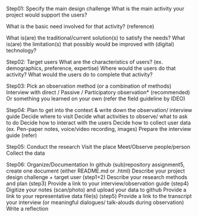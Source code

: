 Step01: Specify the main design challenge 
What is the main activity your project would support the users?

What is the basic need involved for that activity? (reference)

What is(are) the traditional/current solution(s) to satisfy the needs?
What is(are) the limitation(s) that possibly would be improved with (digital) technology?

Step02: Target users 
What are the characteristics of users? (ex. demographics, preference, expertise) 
Where would the users do that activity?
What would the users do to complete that activity? 

Step03: Pick an observation method (or a combination of methods) 
Interview with direct / Passive / Participatory observation* (recommended)
Or something you learned on your own (refer the field guideline by IDEO)

Step04: Plan to get into the context & write down the observation/ interview guide 
Decide where to visit
Decide what activities to observe/ what to ask to do
Decide how to interact with the users 
Decide how to collect user data (ex. Pen-paper notes, voice/video recording, images)
Prepare the interview guide (refer)

Step05: Conduct the research
Visit the place
Meet/Observe people/person
Collect the data

Step06: Organize/Documentation
In github (sub)repository assignment5, create one document (either README.md or .html)
Describe your project design challenge + target user (step1+2)
Describe your research methods and plan (step3)
Provide a link to your interview/observation guide (step4) 
Digitize your notes (scan/photo) and upload your data to github
Provide a link to your representative data file(s) (step5)
Provide a link to the transcript your interview (or meaningful dialogues/ talk-alouds during observation) 
Write a reflection


